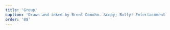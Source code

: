 ```yaml
---
title: 'Group'
caption: 'Drawn and inked by Brent Donoho. &copy; Bully! Entertainment.'
order: '08'
---
```

